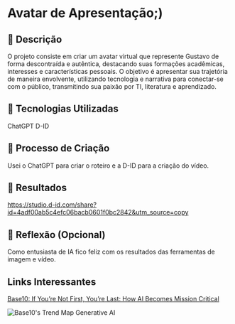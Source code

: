 # Avatar de Apresentação;)

## 📒 Descrição
O projeto consiste em criar um avatar virtual que represente Gustavo de forma descontraída e autêntica, destacando suas formações acadêmicas, interesses e características pessoais. O objetivo é apresentar sua trajetória de maneira envolvente, utilizando tecnologia e narrativa para conectar-se com o público, transmitindo sua paixão por TI, literatura e aprendizado.

## 🤖 Tecnologias Utilizadas
ChatGPT
D-ID

## 🧐 Processo de Criação
Usei o ChatGPT para criar o roteiro e a D-ID para a criação do vídeo.


## 🚀 Resultados
https://studio.d-id.com/share?id=4adf00ab5c4efc06bacb0601f0bc2842&utm_source=copy

## 💭 Reflexão (Opcional)
Como entusiasta de IA fico feliz com os resultados das ferramentas de imagem e vídeo.


## Links Interessantes

[Base10: If You’re Not First, You’re Last: How AI Becomes Mission Critical](https://base10.vc/post/generative-ai-mission-critical/)

![Base10's Trend Map Generative AI](https://github.com/digitalinnovationone/lab-natty-or-not/assets/730492/f4df26e8-f8f7-4419-8252-c69d73ea930c)

